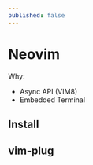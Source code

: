 ```yaml
---
published: false
---
```

# Neovim

Why:

* Async API (VIM8)
* Embedded Terminal

## Install

## vim-plug

